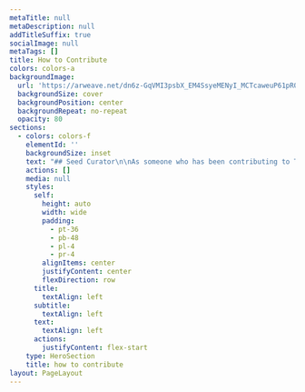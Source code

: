 ```yaml
---
metaTitle: null
metaDescription: null
addTitleSuffix: true
socialImage: null
metaTags: []
title: How to Contribute
colors: colors-a
backgroundImage:
  url: 'https://arweave.net/dn6z-GqVMI3psbX_EM4SsyeMENyI_MCTcaweuP61pR0'
  backgroundSize: cover
  backgroundPosition: center
  backgroundRepeat: no-repeat
  opacity: 80
sections:
  - colors: colors-f
    elementId: ''
    backgroundSize: inset
    text: "## Seed Curator\n\nAs someone who has been contributing to Token Engineering in its transdisciplinary fields, you can choose to contribute by sharing your expertise with our Library learners. To start curating:\n\n1.  **Decide where you would like to\_**[**focus your curation on**](/seed-curations)**:**\n\n    a. You can choose which petal/area of the crypto-economic flower.\n\n    b. You can create an original curation focus, with an underlying principle or theory that links together several crypto-economic patterns or disciplines.\n\n\n\n[Cryptoeconomics Foundations Paper](https://epub.wu.ac.at/7309/8/Foundations%20of%20Cryptoeconomic%20Systems.pdf), by S. Voshmigr and M. Zargham\n\n1.  **Add resources directly related to the area you have chosen.** These could be academic papers, blog posts, excerpts from books, videos etc.\n\na. You can choose to add your own content.\n\nb. You can also choose to add others’ content.\n\nFor both a and b, we encourage that you include a curator’s explanation on why you think those resources are important. Try to keep the number of your resources chosen between 5 and 10 (we know, it’ll be hard!).\n\n1.  If you are already leading a **learning session** within your online groups which you think may be a great addition for the library’s goal and a great resource for all token engineers, please \\*\\*add it on the\_\\*\\*[**library learning calendar**](https://www.notion.so/62f92f29e6264f4889070c91eac44852).\n\n4.\_**Save your seed curation. You are one of the first!**\n\n## Community Curator\n\nIf you’re relatively new to Token Engineering, you can still become a curator. To start curating:\n\n1.  **Choose an area of focus from the Seed Curations.**\n\n2.  **Read through the material**, and **share your feedback** in the comments section of the focus you have chosen. This helps our Seed Curators clarify the ideas they are trying to communicate in a manner that is easily understandable by people of all technical levels.\n\n## Ethics Participatory Research\n\n...\n\n## Omega Working Group\n\n...\n\n## Token Engineering Advisor\n\n...\n\n## Omega Bounties\n\n...\n\n***\n\nBecome part of focus groups that hold bi-weekly sensema\n\n1- **As a seed curator** (i.e. someone who has been contributing to Token Engineering in its transdisciplinary fields)\n\nThe resources you pick and annotations you provide are immensely valuable to see the connection and how we came to call this Token Engineering\n\nYou might pick a petal of the cryptoeconomics flower, or create a unique curation that tags the resources into one or more of the cryptoeconomic patterns.\n\nFeel free to share resources that helped shape your transdisciplinary stance in Token Engineering, and how it has helped to make sense of this paradigm shifts.\n\n2- **As community curator** (i.e. someone relatively new to Token Engineering)\n\n3- **Design** logos, images for the library. (can be in dework bounties)\n\n4- Or **anything** you believe that can benefit our community. (can be in dework bounties)\n\nYou can take a look at Library Dashboard to find already existing tasks that are suitable to your abilities and interests → [TE Consilience Library Dashboard](/tasks)\n"
    actions: []
    media: null
    styles:
      self:
        height: auto
        width: wide
        padding:
          - pt-36
          - pb-48
          - pl-4
          - pr-4
        alignItems: center
        justifyContent: center
        flexDirection: row
      title:
        textAlign: left
      subtitle:
        textAlign: left
      text:
        textAlign: left
      actions:
        justifyContent: flex-start
    type: HeroSection
    title: how to contribute
layout: PageLayout
---
```

